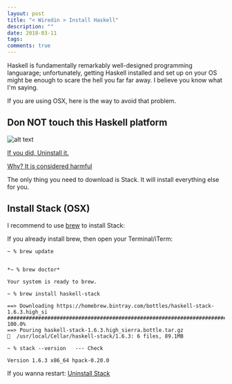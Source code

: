 ```yaml
---
layout: post
title: "< Wiredin > Install Haskell"
description: ""
date: 2018-03-11
tags: 
comments: true
---
```



Haskell is fundamentally remarkably well-designed programming languarage; unfortunately, getting Haskell installed and set up on your OS might be enough to scare the hell you far far away. I believe you know what I'm saying.

If you are using OSX, here is the way to avoid that problem.



## Don NOT touch this Haskell platform

![alt text](https://i.imgur.com/7uG42FC.png "Logo Title Text 1")


[If you did, Uninstall it.](https://mail.haskell.org/pipermail/haskell-cafe/2011-March/090170.html)

[Why? It is considered harmful](https://mail.haskell.org/pipermail/haskell-community/2015-September/000014.html)

The only thing you need to download is Stack. It will install everything else for you.

## Install Stack (OSX)

I recommend to use [brew](https://brew.sh/) to install Stack:

If you already install brew, then open your Terminal/iTerm:

```
~ % brew update


*~ % brew doctor*

Your system is ready to brew.

~ % brew install haskell-stack

==> Downloading https://homebrew.bintray.com/bottles/haskell-stack-1.6.3.high_si
######################################################################## 100.0%
==> Pouring haskell-stack-1.6.3.high_sierra.bottle.tar.gz
🍺  /usr/local/Cellar/haskell-stack/1.6.3: 6 files, 89.1MB

~ % stack --version   --- Check

Version 1.6.3 x86_64 hpack-0.20.0
```

If you wanna restart: [Uninstall Stack](https://www.reddit.com/r/haskell/comments/6z06ih/how_to_uninstall_stack/)

